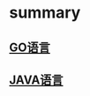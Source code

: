 # summary

## [GO语言](https://github.com/solverpeng/summary/tree/master/docs/go#go%E8%AF%AD%E8%A8%80)

## [JAVA语言](https://github.com/solverpeng/summary/blob/db4132fab8debbd7f2141bd5e98875615df93c27/docs/java/README.md#java%E8%AF%AD%E8%A8%80)

